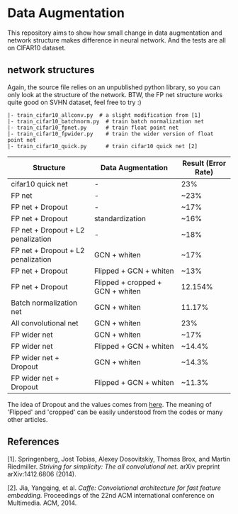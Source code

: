 # Data Augmentation
This repository aims to show how small change in data augmentation and network structure makes difference in neural network. And the tests are all on CIFAR10 dataset.

## network structures

Again, the source file relies on an unpublished python library, so you can only look at the structure of the network. BTW, the FP net structure works quite good on SVHN dataset, feel free to try :) 

```
|- train_cifar10_allconv.py  # a slight modification from [1]
|- train_cifar10_batchnorm.py  # train batch normalization net
|- train_cifar10_fpnet.py      # train float point net
|- train_cifar10_fpwider.py    # train the wider version of float point net
|- train_cifar10_quick.py      # train cifar10 quick net [2]
```

| Structure | Data Augmentation | Result (Error Rate)|
| --- | --- | --- |
| cifar10 quick net | - | 23% |
| FP net | - | ~23% |
| FP net + Dropout | - | ~17% |
| FP net + Dropout | standardization | ~16% |
| FP net + Dropout + L2 penalization | - | ~18% |
| FP net + Dropout + L2 penalization | GCN + whiten | ~17% |
| FP net + Dropout | Flipped + GCN + whiten| ~13% |
| FP net + Dropout | Flipped + cropped + GCN + whiten | 12.154% |
| Batch normalization net | GCN + whiten | 11.17% |
| All convolutional net | GCN + whiten | 23% |
| FP wider net | GCN + whiten | ~17% |
| FP wider net | Flipped + GCN + whiten | ~14.4% |
| FP wider net + Dropout | GCN + whiten | ~14.3% |
| FP wider net + Dropout | Flipped + GCN + whiten | ~11.3% |

The idea of Dropout and the values comes from [here](https://github.com/nagadomi/kaggle-cifar10-torch7 ). The meaning of 'Flipped' and 'cropped' can be easily understood from the codes or many other articles.




## References

[1]. Springenberg, Jost Tobias, Alexey Dosovitskiy, Thomas Brox, and Martin Riedmiller. *Striving for simplicity: The all convolutional net.* arXiv preprint arXiv:1412.6806 (2014).

[2]. Jia, Yangqing, et al. *Caffe: Convolutional architecture for fast feature embedding.* Proceedings of the 22nd ACM international conference on Multimedia. ACM, 2014.




